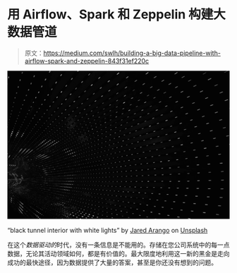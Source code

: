 # 用 Airflow、Spark 和 Zeppelin 构建大数据管道

> 原文：<https://medium.com/swlh/building-a-big-data-pipeline-with-airflow-spark-and-zeppelin-843f31ef220c>

![](img/58b89bbc9703779982be68ca489c89e1.png)

“black tunnel interior with white lights” by [Jared Arango](https://unsplash.com/@jaredrossarango?utm_source=medium&utm_medium=referral) on [Unsplash](https://unsplash.com?utm_source=medium&utm_medium=referral)

在这个*数据驱动的*时代，没有一条信息是不能用的。存储在您公司系统中的每一点数据，无论其活动领域如何，都是有价值的。最大限度地利用这一新的黑金是走向成功的最快途径，因为数据提供了大量的答案，甚至是你还没有想到的问题。
